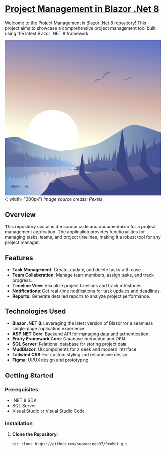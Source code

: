 # [Project Management in Blazor .Net 8](https://github.com/sugamsingh97/ProMgt)

Welcome to the Project Management in Blazor .Net 8 repository! This project aims to showcase a comprehensive project management tool built using the latest Blazor .NET 8 framework.

![Day 2](ProMgt/wwwroot/day2.jpg){: width="300px"}
*Image source credits: Pexels*

## Overview

This repository contains the source code and documentation for a project management application. The application provides functionalities for managing tasks, teams, and project timelines, making it a robust tool for any project manager.

## Features

- **Task Management**: Create, update, and delete tasks with ease.
- **Team Collaboration**: Manage team members, assign tasks, and track progress.
- **Timeline View**: Visualize project timelines and track milestones.
- **Notifications**: Get real-time notifications for task updates and deadlines.
- **Reports**: Generate detailed reports to analyze project performance.

## Technologies Used

- **Blazor .NET 8**: Leveraging the latest version of Blazor for a seamless single-page application experience.
- **ASP.NET Core**: Backend API for managing data and authentication.
- **Entity Framework Core**: Database interaction and ORM.
- **SQL Server**: Relational database for storing project data.
- **MudBlazor**: UI components for a sleek and modern interface.
- **Tailwind CSS**: For custom styling and responsive design.
- **Figma**: UI/UX design and prototyping.

## Getting Started

### Prerequisites

- .NET 8 SDK
- SQL Server
- Visual Studio or Visual Studio Code

### Installation

1. **Clone the Repository**:
   ```sh
   git clone https://github.com/sugamsingh97/ProMgt.git
